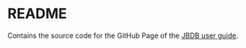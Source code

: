 # README

Contains the source code for the GitHub Page of the [JBDB user guide](https://japan-biographical-db.github.io).